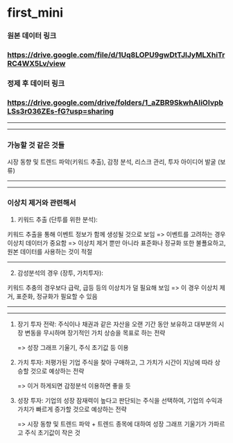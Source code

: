 # first_mini

### 원본 데이터 링크
### https://drive.google.com/file/d/1Uq8LOPU9gwDtTJlJyMLXhiTrRC4WX5Lv/view

### 정제 후 데이터 링크
### https://drive.google.com/drive/folders/1_aZBR9SkwhAIiOIvpbLSs3r036ZEs-fG?usp=sharing

------------------------------------------------------------------------
------------------------------------------------------------------------

### 가능할 것 같은 것들

시장 동향 및 트렌드 파악(키워드 추출), 감정 분석, 리스크 관리, 투자 아이디어 발굴 (보류)

------------------------------------------------------------------------
------------------------------------------------------------------------

### 이상치 제거와 관련해서

1. 키워드 추출 (단투를 위한 분석):

키워드 추출을 통해 이벤트 정보가 함께  생성될 것으로 보임
=> 이벤트를 고려하는 경우 이상치 데이터가 중요함
=> 이상치 제거 뿐만 아니라 표준화나 정규화 또한 불푤요하고, 원본 데이터를 사용하는 것이 적절

-----------------------------------------------------------------------

2. 감성분석의 경우 (장투, 가치투자):

키워드 추충의 경우보다 급락, 급등 등의 이상치가 덜 필요해 보임
=> 이 경우 이상치 제거, 표준화, 정규화가 필요할 수 있음

----------------------------------------------------------------------
----------------------------------------------------------------------

1. 장기 투자 전략: 주식이나 채권과 같은 자산을 오랜 기간 동안 보유하고 대부분의 시장 변동을 무시하며 장기적인 가치 상승을 목표로 하는 전략

    => 성장 그래프 기울기, 주식 초기값 등 이용

2. 가치 투자: 저평가된 기업 주식을 찾아 구매하고, 그 가치가 시간이 지남에 따라 상승할 것으로 예상하는 전략

    => 이거 하게되면 감정분석 이용하면 좋을 듯

3. 성장 투자: 기업의 성장 잠재력이 높다고 판단되는 주식을 선택하여, 기업의 수익과 가치가 빠르게 증가할 것으로 예상하는 전략

    => 시장 동향 및 트렌드 파악 + 트렌드 종목에 대하여 성장 그래프 기울기가 가파르고 주식 초기값이 작은 것